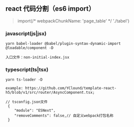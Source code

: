 ## react 代码分割（es6 import）
> import(/* webpackChunkName: 'page_table' */ './tabel')
### javascript(js|jsx)
````
yarn babel-loader @babel/plugin-syntax-dynamic-import @loadable/component -D

入口文件：non-initial-index.jsx
````

### typescript(ts|tsx)
````
yarn ts-loader -D

example: https://github.com/YClound/template-react-h5/blob/v1/src/router/AsyncComponent.tsx;

// tsconfig.json文件
 {
    "module": "ESNext",
    "removeComments": false,// 自定义webpack打包名称
 }
````